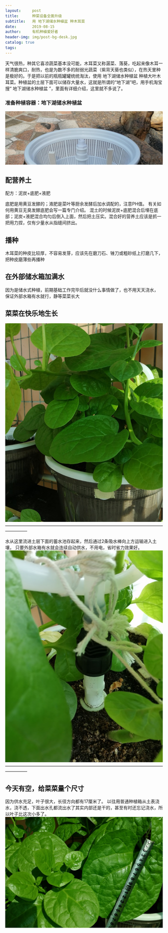 ```yaml
---
layout:     post
title:      种菜设备全面升级
subtitle:   用 地下湖储水种植盆 种木耳菜
date:       2019-08-15
author:     有机种植爱好者
header-img: img/post-bg-desk.jpg
catalog: true
tags:
---
```

> 

天气很热，种其它喜凉蔬菜基本没可能，木耳菜又称潺菜、落葵，吃起来像木耳一样清脆爽口，耐热，也是为数不多的耐弱光蔬菜（紫背天葵也类似），在热天里种是极好的。于是把以前的瓶瓶罐罐统统淘汰，使用 地下湖储水种植盆 种植大叶木耳菜。种植盆的土层下面可以储存大量水，这就是所谓的“地下湖”吧，用手机淘宝搜“ 地下湖储水种植盆 ”，里面有详细介绍，这里就不多说了。

### 准备种植容器：地下湖储水种植盆
![](/img/post-bg-desk.jpg)

## 配营养土
配方：泥炭+底肥+液肥

底肥是用黄豆发酵的；液肥是菜叶等厨余发酵后加水调配的，注意PH值。
有关如何用黄豆无臭发酵底肥会写一篇专门介绍。
混土的时候泥炭+底肥混合后埋在底部；泥炭+液肥混合均匀后倒入上面，然后把土压实。混合好的营养土应该是抓一把用力捏，仅有少量水从指缝间挤出。

## 播种
木耳菜的种皮比较厚，不容易发芽，应该先在磨刀石、锉刀或粗砂纸上打磨几下，把种皮磨薄些再播种

## 在外部储水箱加满水
   因为是储水式种植，前期基础工作完毕后就没什么事情做了，也不用天天浇水，
   保证外部水箱有水就行，静等菜菜长大

## 菜菜在快乐地生长
![](/img/木耳菜.jpg)
—————————————————————————————————————————

水从这里流进土层下面的蓄水池存起来，然后通过2条吸水棒向上方运输进入土壤，
只要外部水箱有水就会连续自动供水，不用电，省时省力效果好。
![](/img/进水口.jpg)
—————————————————————————————————————————
## 今天有空，给菜菜量个尺寸
因为供水充足，叶子很大，长径方向都有17厘米了。
以往用普通种植箱从土表浇水，浇不透，下面出水孔都流出水了其实内部还是干的，甚至有时还忘记浇水，所以叶子比这次小多了。
![](/img/叶子尺寸1.jpg)
